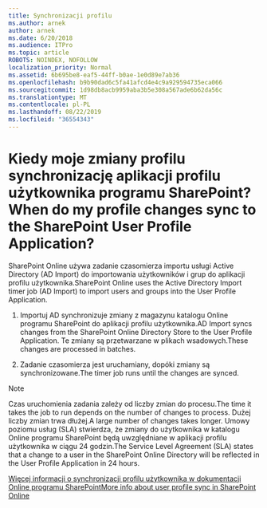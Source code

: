 ```yaml
---
title: Synchronizacji profilu
ms.author: arnek
author: arnek
ms.date: 6/20/2018
ms.audience: ITPro
ms.topic: article
ROBOTS: NOINDEX, NOFOLLOW
localization_priority: Normal
ms.assetid: 6b695be8-eaf5-44ff-b0ae-1e0d89e7ab36
ms.openlocfilehash: b9b90dad6c5fa41afcd4e4c9a929594735eca066
ms.sourcegitcommit: 1d98db8acb9959aba3b5e308a567ade6b62da56c
ms.translationtype: MT
ms.contentlocale: pl-PL
ms.lasthandoff: 08/22/2019
ms.locfileid: "36554343"
---
```

# <a name="when-do-my-profile-changes-sync-to-the-sharepoint-user-profile-application"></a><span data-ttu-id="89f91-102">Kiedy moje zmiany profilu synchronizację aplikacji profilu użytkownika programu SharePoint?</span><span class="sxs-lookup"><span data-stu-id="89f91-102">When do my profile changes sync to the SharePoint User Profile Application?</span></span>

<span data-ttu-id="89f91-103">SharePoint Online używa zadanie czasomierza importu usługi Active Directory (AD Import) do importowania użytkowników i grup do aplikacji profilu użytkownika.</span><span class="sxs-lookup"><span data-stu-id="89f91-103">SharePoint Online uses the Active Directory Import timer job (AD Import) to import users and groups into the User Profile Application.</span></span> 
  
1. <span data-ttu-id="89f91-104">Importuj AD synchronizuje zmiany z magazynu katalogu Online programu SharePoint do aplikacji profilu użytkownika.</span><span class="sxs-lookup"><span data-stu-id="89f91-104">AD Import syncs changes from the SharePoint Online Directory Store to the User Profile Application.</span></span> <span data-ttu-id="89f91-105">Te zmiany są przetwarzane w plikach wsadowych.</span><span class="sxs-lookup"><span data-stu-id="89f91-105">These changes are processed in batches.</span></span>
    
2. <span data-ttu-id="89f91-106">Zadanie czasomierza jest uruchamiany, dopóki zmiany są synchronizowane.</span><span class="sxs-lookup"><span data-stu-id="89f91-106">The timer job runs until the changes are synced.</span></span>
    
> [!NOTE]
> <span data-ttu-id="89f91-107">Czas uruchomienia zadania zależy od liczby zmian do procesu.</span><span class="sxs-lookup"><span data-stu-id="89f91-107">The time it takes the job to run depends on the number of changes to process.</span></span> <span data-ttu-id="89f91-108">Dużej liczby zmian trwa dłużej.</span><span class="sxs-lookup"><span data-stu-id="89f91-108">A large number of changes takes longer.</span></span> <span data-ttu-id="89f91-109">Umowy poziomu usług (SLA) stwierdza, że zmiany do użytkownika w katalogu Online programu SharePoint będą uwzględniane w aplikacji profilu użytkownika w ciągu 24 godzin.</span><span class="sxs-lookup"><span data-stu-id="89f91-109">The Service Level Agreement (SLA) states that a change to a user in the SharePoint Online Directory will be reflected in the User Profile Application in 24 hours.</span></span> 
  
[<span data-ttu-id="89f91-110">Więcej informacji o synchronizacji profilu użytkownika w dokumentacji Online programu SharePoint</span><span class="sxs-lookup"><span data-stu-id="89f91-110">More info about user profile sync in SharePoint Online</span></span>](https://go.microsoft.com/fwlink/?linkid=875671)
  

